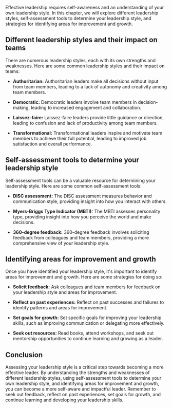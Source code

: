 
Effective leadership requires self-awareness and an understanding of your own leadership style. In this chapter, we will explore different leadership styles, self-assessment tools to determine your leadership style, and strategies for identifying areas for improvement and growth.

Different leadership styles and their impact on teams
-----------------------------------------------------

There are numerous leadership styles, each with its own strengths and weaknesses. Here are some common leadership styles and their impact on teams:

* **Authoritarian:** Authoritarian leaders make all decisions without input from team members, leading to a lack of autonomy and creativity among team members.

* **Democratic:** Democratic leaders involve team members in decision-making, leading to increased engagement and collaboration.

* **Laissez-faire:** Laissez-faire leaders provide little guidance or direction, leading to confusion and lack of productivity among team members.

* **Transformational:** Transformational leaders inspire and motivate team members to achieve their full potential, leading to improved job satisfaction and overall performance.

Self-assessment tools to determine your leadership style
--------------------------------------------------------

Self-assessment tools can be a valuable resource for determining your leadership style. Here are some common self-assessment tools:

* **DISC assessment:** The DISC assessment measures behavior and communication style, providing insight into how you interact with others.

* **Myers-Briggs Type Indicator (MBTI):** The MBTI assesses personality type, providing insight into how you perceive the world and make decisions.

* **360-degree feedback:** 360-degree feedback involves soliciting feedback from colleagues and team members, providing a more comprehensive view of your leadership style.

Identifying areas for improvement and growth
--------------------------------------------

Once you have identified your leadership style, it's important to identify areas for improvement and growth. Here are some strategies for doing so:

* **Solicit feedback:** Ask colleagues and team members for feedback on your leadership style and areas for improvement.

* **Reflect on past experiences:** Reflect on past successes and failures to identify patterns and areas for improvement.

* **Set goals for growth:** Set specific goals for improving your leadership skills, such as improving communication or delegating more effectively.

* **Seek out resources:** Read books, attend workshops, and seek out mentorship opportunities to continue learning and growing as a leader.

Conclusion
----------

Assessing your leadership style is a critical step towards becoming a more effective leader. By understanding the strengths and weaknesses of different leadership styles, using self-assessment tools to determine your own leadership style, and identifying areas for improvement and growth, you can become a more self-aware and impactful leader. Remember to seek out feedback, reflect on past experiences, set goals for growth, and continue learning and developing your leadership skills.
